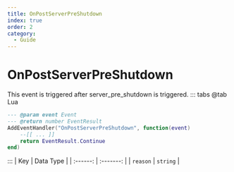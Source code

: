 ```yaml
---
title: OnPostServerPreShutdown
index: true
order: 2
category:
  - Guide
---
```


# OnPostServerPreShutdown
This event is triggered after server_pre_shutdown is triggered.
::: tabs
@tab Lua
```lua
--- @param event Event
--- @return number EventResult
AddEventHandler("OnPostServerPreShutdown", function(event)
    --[[ ... ]]
    return EventResult.Continue
end)
```

:::
|    Key   | Data Type |
| :------: | :-------: |
| `reason` |  `string` |